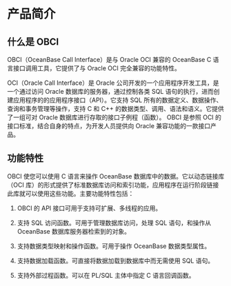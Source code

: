 # 产品简介

## 什么是 OBCI

OBCI（OceanBase Call Interface）是与 Oracle OCI 兼容的 OceanBase C 语言接口调用工具，它提供了与 Oracle OCI 完全兼容的功能特性。

OCI（Oracle Call Interface）是 Oracle 公司开发的一个应用程序开发工具，是一个通过访问 Oracle 数据库的服务器，通过控制各类 SQL 语句的执行，进而创建应用程序的的应用程序接口（API）。它支持 SQL 所有的数据定义、数据操作、查询和事务管理等操作，支持 C 和 C++ 的数据类型、调用、语法和语义。它提供了一组可对 Oracle 数据库进行存取的接口子例程（函数）。 OBCI 是参照 OCI 的接口标准，结合自身的特点，为开发人员提供向 Oracle 兼容功能的一款接口产品。

## 功能特性

OBCI 使您可以使用 C 语言来操作 OceanBase 数据库中的数据。它以动态链接库（OCI 库）的形式提供了标准数据库访问和索引功能，应用程序在运行阶段链接此库就可以使用这些功能。主要功能特性包括：

1. OBCI 的 API 接口可用于支持可扩展、多线程的应用。

2. 支持 SQL 访问函数。可用于管理数据库访问，处理 SQL 语句，和操作从 OceanBase 数据库服务器检索到的对象。

3. 支持数据类型映射和操作函数。可用于操作 OceanBase 数据类型属性。

4. 支持数据加载函数。可直接将数据加载到数据库中而无需使用 SQL 语句。

5. 支持外部过程函数。可以在 PL/SQL 主体中指定 C 语言回调函数。
